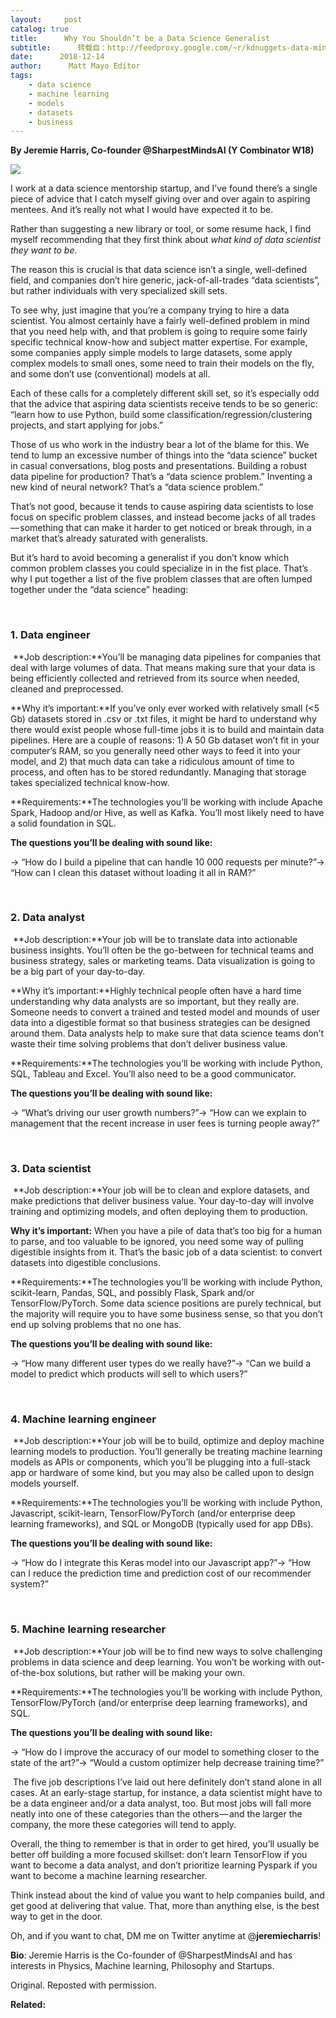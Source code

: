 ```yaml
---
layout:     post
catalog: true
title:      Why You Shouldn’t be a Data Science Generalist
subtitle:      转载自：http://feedproxy.google.com/~r/kdnuggets-data-mining-analytics/~3/rL4ZGZN5iu4/why-shouldnt-data-science-generalist.html
date:      2018-12-14
author:      Matt Mayo Editor
tags:
    - data science
    - machine learning
    - models
    - datasets
    - business
---
```


**By Jeremie Harris, Co-founder @SharpestMindsAI (Y Combinator W18)**

![](https://cdn-images-1.medium.com/max/800/0*3BuE4ZAwFjxeiBTW.jpg)


I work at a data science mentorship startup, and I’ve found there’s a single piece of advice that I catch myself giving over and over again to aspiring mentees. And it’s really not what I would have expected it to be.

Rather than suggesting a new library or tool, or some resume hack, I find myself recommending that they first think about *what kind of data scientist they want to be*.

The reason this is crucial is that data science isn’t a single, well-defined field, and companies don’t hire generic, jack-of-all-trades “data scientists”, but rather individuals with very specialized skill sets.

To see why, just imagine that you’re a company trying to hire a data scientist. You almost certainly have a fairly well-defined problem in mind that you need help with, and that problem is going to require some fairly specific technical know-how and subject matter expertise. For example, some companies apply simple models to large datasets, some apply complex models to small ones, some need to train their models on the fly, and some don’t use (conventional) models at all.

Each of these calls for a completely different skill set, so it’s especially odd that the advice that aspiring data scientists receive tends to be so generic: “learn how to use Python, build some classification/regression/clustering projects, and start applying for jobs.”

Those of us who work in the industry bear a lot of the blame for this. We tend to lump an excessive number of things into the “data science” bucket in casual conversations, blog posts and presentations. Building a robust data pipeline for production? That’s a “data science problem.” Inventing a new kind of neural network? That’s a “data science problem.”

That’s not good, because it tends to cause aspiring data scientists to lose focus on specific problem classes, and instead become jacks of all trades — something that can make it harder to get noticed or break through, in a market that’s already saturated with generalists.

But it’s hard to avoid becoming a generalist if you don’t know which common problem classes you could specialize in in the fist place. That’s why I put together a list of the five problem classes that are often lumped together under the “data science” heading:

 

### **1. Data engineer**

 **Job description:**You’ll be managing data pipelines for companies that deal with large volumes of data. That means making sure that your data is being efficiently collected and retrieved from its source when needed, cleaned and preprocessed.

**Why it’s important:**If you’ve only ever worked with relatively small (<5 Gb) datasets stored in .csv or .txt files, it might be hard to understand why there would exist people whose full-time jobs it is to build and maintain data pipelines. Here are a couple of reasons: 1) A 50 Gb dataset won’t fit in your computer’s RAM, so you generally need other ways to feed it into your model, and 2) that much data can take a ridiculous amount of time to process, and often has to be stored redundantly. Managing that storage takes specialized technical know-how.

**Requirements:**The technologies you’ll be working with include Apache Spark, Hadoop and/or Hive, as well as Kafka. You’ll most likely need to have a solid foundation in SQL.

**The questions you’ll be dealing with sound like:**

→ “How do I build a pipeline that can handle 10 000 requests per minute?”→ “How can I clean this dataset without loading it all in RAM?”

 

### **2. Data analyst**

 **Job description:**Your job will be to translate data into actionable business insights. You’ll often be the go-between for technical teams and business strategy, sales or marketing teams. Data visualization is going to be a big part of your day-to-day.

**Why it’s important:**Highly technical people often have a hard time understanding why data analysts are so important, but they really are. Someone needs to convert a trained and tested model and mounds of user data into a digestible format so that business strategies can be designed around them. Data analysts help to make sure that data science teams don’t waste their time solving problems that don’t deliver business value.

**Requirements:**The technologies you’ll be working with include Python, SQL, Tableau and Excel. You’ll also need to be a good communicator.

**The questions you’ll be dealing with sound like:**

→ “What’s driving our user growth numbers?”→ “How can we explain to management that the recent increase in user fees is turning people away?”

 

### **3. Data scientist**

 **Job description:**Your job will be to clean and explore datasets, and make predictions that deliver business value. Your day-to-day will involve training and optimizing models, and often deploying them to production.

**Why it’s important:** When you have a pile of data that’s too big for a human to parse, and too valuable to be ignored, you need some way of pulling digestible insights from it. That’s the basic job of a data scientist: to convert datasets into digestible conclusions.

**Requirements:**The technologies you’ll be working with include Python, scikit-learn, Pandas, SQL, and possibly Flask, Spark and/or TensorFlow/PyTorch. Some data science positions are purely technical, but the majority will require you to have some business sense, so that you don’t end up solving problems that no one has.

**The questions you’ll be dealing with sound like:**

→ “How many different user types do we really have?”→ “Can we build a model to predict which products will sell to which users?”

 

### **4. Machine learning engineer**

 **Job description:**Your job will be to build, optimize and deploy machine learning models to production. You’ll generally be treating machine learning models as APIs or components, which you’ll be plugging into a full-stack app or hardware of some kind, but you may also be called upon to design models yourself.

**Requirements:**The technologies you’ll be working with include Python, Javascript, scikit-learn, TensorFlow/PyTorch (and/or enterprise deep learning frameworks), and SQL or MongoDB (typically used for app DBs).

**The questions you’ll be dealing with sound like:**

→ “How do I integrate this Keras model into our Javascript app?”→ “How can I reduce the prediction time and prediction cost of our recommender system?”

 

### **5. Machine learning researcher**

 **Job description:**Your job will be to find new ways to solve challenging problems in data science and deep learning. You won’t be working with out-of-the-box solutions, but rather will be making your own.

**Requirements:**The technologies you’ll be working with include Python, TensorFlow/PyTorch (and/or enterprise deep learning frameworks), and SQL.

**The questions you’ll be dealing with sound like:**

→ “How do I improve the accuracy of our model to something closer to the state of the art?”→ “Would a custom optimizer help decrease training time?”

 The five job descriptions I’ve laid out here definitely don’t stand alone in all cases. At an early-stage startup, for instance, a data scientist might have to be a data engineer and/or a data analyst, too. But most jobs will fall more neatly into one of these categories than the others — and the larger the company, the more these categories will tend to apply.

Overall, the thing to remember is that in order to get hired, you’ll usually be better off building a more focused skillset: don’t learn TensorFlow if you want to become a data analyst, and don’t prioritize learning Pyspark if you want to become a machine learning researcher.

Think instead about the kind of value you want to help companies build, and get good at delivering that value. That, more than anything else, is the best way to get in the door.

Oh, and if you want to chat, DM me on Twitter anytime at @**jeremiecharris**!

**Bio**: Jeremie Harris is the Co-founder of @SharpestMindsAI and has interests in Physics, Machine learning, Philosophy and Startups.

Original. Reposted with permission.

**Related:**



 
